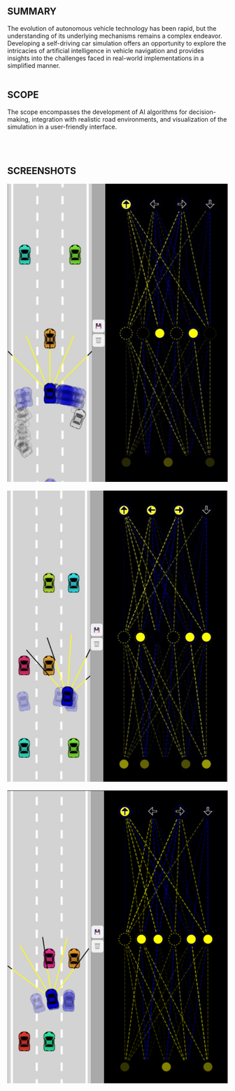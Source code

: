 ## SUMMARY
The evolution of autonomous vehicle technology has been rapid, but the understanding of its underlying mechanisms remains a complex endeavor. Developing a self-driving car simulation offers an opportunity to explore the intricacies of artificial intelligence in vehicle navigation and provides insights into the challenges faced in real-world implementations in a simplified manner.
<br><br>
## SCOPE
The scope encompasses the development of AI algorithms for decision-making, integration with realistic road environments, and visualization of the simulation in a user-friendly interface.
<br><br><br><br>
## SCREENSHOTS
![screenshot](https://github.com/DJ9988/Self-driving-Car-Simulation/blob/main/screenshots/ss1.jpg?raw=true) 
<br><br>
![screenshot](https://github.com/DJ9988/Self-driving-Car-Simulation/blob/main/screenshots/ss2.jpg?raw=true)
<br><br>
![screenshot](https://github.com/DJ9988/Self-driving-Car-Simulation/blob/main/screenshots/ss3.png?raw=true)

